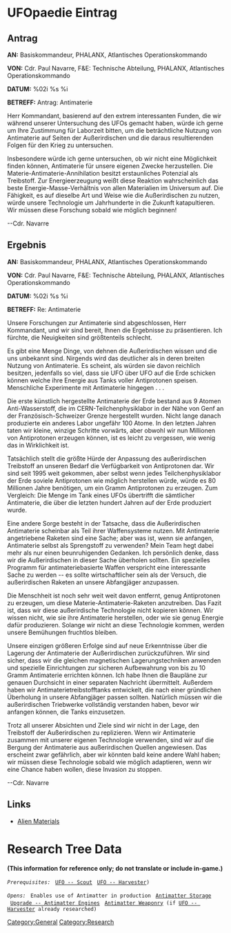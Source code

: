 # UFOpaedie Eintrag

## Antrag

**AN:** Basiskommandeur, PHALANX, Atlantisches Operationskommando

**VON:** Cdr. Paul Navarre, F&E: Technische Abteilung, PHALANX,
Atlantisches Operationskommando

**DATUM:** %02i %s %i

**BETREFF:** Antrag: Antimaterie

Herr Kommandant, basierend auf den extrem interessanten Funden, die wir
während unserer Untersuchung des UFOs gemacht haben, würde ich gerne um
Ihre Zustimmung für Laborzeit bitten, um die beträchtliche Nutzung von
Antimaterie auf Seiten der Außerirdischen und die daraus resultierenden
Folgen für den Krieg zu untersuchen.

Insbesondere würde ich gerne untersuchen, ob wir nicht eine Möglichkeit
finden können, Antimaterie für unsere eigenen Zwecke herzustellen. Die
Materie-Antimaterie-Annihilation besitzt erstaunliches Potenzial als
Treibstoff. Zur Energieerzeugung weißt diese Reaktion wahrscheinlich das
beste Energie-Masse-Verhältnis von allen Materialien im Universum auf.
Die Fähigkeit, es auf dieselbe Art und Weise wie die Außerirdischen zu
nutzen, würde unsere Technologie um Jahrhunderte in die Zukunft
katapultieren. Wir müssen diese Forschung sobald wie möglich beginnen!

--Cdr. Navarre

## Ergebnis

**AN:** Basiskommandeur, PHALANX, Atlantisches Operationskommando

**VON:** Cdr. Paul Navarre, F&E: Technische Abteilung, PHALANX,
Atlantisches Operationskommando

**DATUM:** %02i %s %i

**BETREFF:** Re: Antimaterie

Unsere Forschungen zur Antimaterie sind abgeschlossen, Herr Kommandant,
und wir sind bereit, Ihnen die Ergebnisse zu präsentieren. Ich fürchte,
die Neuigkeiten sind größtenteils schlecht.

Es gibt eine Menge Dinge, von dehnen die Außerirdischen wissen und die
uns unbekannt sind. Nirgends wird das deutlicher als in deren breiten
Nutzung von Antimaterie. Es scheint, als würden sie davon reichlich
besitzen, jedenfalls so viel, dass sie UFO über UFO auf die Erde
schicken können welche ihre Energie aus Tanks voller Antiprotonen
speisen. Menschliche Experimente mit Antimaterie hingegen . . .

Die erste künstlich hergestellte Antimaterie der Erde bestand aus 9
Atomen Anti-Wasserstoff, die im CERN-Teilchenphysiklabor in der Nähe von
Genf an der Französisch-Schweizer Grenze hergestellt wurden. Nicht lange
danach produzierte ein anderes Labor ungefähr 100 Atome. In den letzten
Jahren taten wir kleine, winzige Schritte vorwärts, aber obwohl wir nun
Millionen von Antiprotonen erzeugen können, ist es leicht zu vergessen,
wie wenig das in Wirklichkeit ist.

Tatsächlich stellt die größte Hürde der Anpassung des außerirdischen
Treibstoff an unseren Bedarf die Verfügbarkeit von Antiprotonen dar. Wir
sind seit 1995 weit gekommen, aber selbst wenn jedes Teilchenphysiklabor
der Erde soviele Antiprotonen wie möglich herstellen würde, würde es 80
Millionen Jahre benötigen, um ein Gramm Antiprotonen zu erzeugen. Zum
Vergleich: Die Menge im Tank eines UFOs übertrifft die sämtlicher
Antimaterie, die über die letzten hundert Jahren auf der Erde produziert
wurde.

Eine andere Sorge besteht in der Tatsache, dass die Außerirdischen
Antimaterie scheinbar als Teil ihrer Waffensysteme nutzen. Mit
Antimaterie angetriebene Raketen sind eine Sache; aber was ist, wenn sie
anfangen, Antimaterie selbst als Sprengstoff zu verwenden? Mein Team
hegt dabei mehr als nur einen beunruhigenden Gedanken. Ich persönlich
denke, dass wir die Außerirdischen in dieser Sache überholen sollten.
Ein spezielles Programm für antimateriebasierte Waffen verspricht eine
interessante Sache zu werden -- es sollte wirtschaftlicher sein als der
Versuch, die außerirdischen Raketen an unsere Abfangjäger anzupassen.

Die Menschheit ist noch sehr weit weit davon entfernt, genug
Antiprotonen zu erzeugen, um diese Materie-Antimaterie-Raketen
anzutreiben. Das Fazit ist, dass wir diese außerirdische Technologie
nicht kopieren können. Wir wissen nicht, wie sie ihre Antimaterie
herstellen, oder wie sie genug Energie dafür produzieren. Solange wir
nicht an diese Technologie kommen, werden unsere Bemühungen fruchtlos
bleiben.

Unsere einzigen größeren Erfolge sind auf neue Erkenntnisse über die
Lagerung der Antimaterie der Außerirdischen zurückzuführen. Wir sind
sicher, dass wir die gleichen magnetischen Lagerungstechniken anwenden
und spezielle Einrichtungen zur sicheren Aufbewahrung von bis zu 10
Gramm Antimaterie errichten können. Ich habe Ihnen die Baupläne zur
genauen Durchsicht in einer separaten Nachricht übermittelt. Außerdem
haben wir Antimaterietreibstofftanks entwickelt, die nach einer
gründlichen Überholung in unsere Abfangjäger passen sollten. Natürlich
müssen wir die außerirdischen Triebwerke vollständig verstanden haben,
bevor wir anfangen können, die Tanks einzusetzen.

Trotz all unserer Absichten und Ziele sind wir nicht in der Lage, den
Treibstoff der Außerirdischen zu replizieren. Wenn wir Antimaterie
zusammen mit unserer eigenen Technologie verwenden, sind wir auf die
Bergung der Antimaterie aus außerirdischen Quellen angewiesen. Das
erscheint zwar gefährlich, aber wir könnten bald keine andere Wahl
haben; wir müssen diese Technologie sobald wie möglich adaptieren, wenn
wir eine Chance haben wollen, diese Invasion zu stoppen.

--Cdr. Navarre

## Links

- [Alien Materials](Research/Alien_Materials "wikilink")

# Research Tree Data

**(This information for reference only; do not translate or include
in-game.)**

*`Prerequisites:`*
` `[`UFO -- Scout`](UFO/Scout "wikilink")
` `[`UFO -- Harvester`](UFO/Harvester "wikilink")`)`

*`Opens:`*
` Enables use of Antimatter in production`
` `[`Antimatter Storage`](Base_Facilities/Antimatter_Storage "wikilink")
` `[`Upgrade -- Antimatter Engines`](Aircraft_Equipment/Upgrades/Antimatter_Engines "wikilink")
` `[`Antimatter Weaponry`](Research/Antimatter_Weaponry "wikilink")` (if `[`UFO -- Harvester`](UFO/Harvester "wikilink")` already researched)`

[Category:General](Category:General "wikilink")
[Category:Research](Category:Research "wikilink")